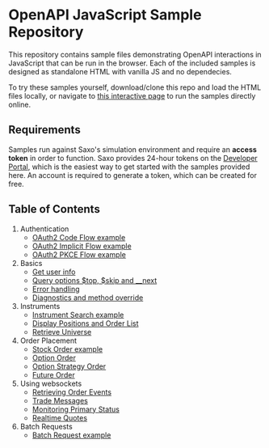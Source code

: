 # OpenAPI JavaScript Sample Repository

This repository contains sample files demonstrating OpenAPI interactions in JavaScript that can be run in the browser. Each of the included samples is designed as standalone HTML with vanilla JS and no dependecies.

To try these samples yourself, download/clone this repo and load the HTML files locally, or navigate to [this interactive page](https://saxobank.github.io/openapi-samples-js/) to run the samples directly online.

## Requirements

Samples run against Saxo's simulation environment and require an **access token** in order to function. Saxo provides 24-hour tokens on the [Developer Portal](https://www.developer.saxo/openapi/token/), which is the easiest way to get started with the samples provided here. An account is required to generate a token, which can be created for free.

## Table of Contents

1. Authentication
    - [OAuth2 Code Flow example](authentication/oauth2-code-flow)
    - [OAuth2 Implicit Flow example](authentication/oauth2-implicit-flow)
    - [OAuth2 PKCE Flow example](authentication/oauth2-pkce-flow)
2. Basics
    - [Get user info](basics/user-info)
    - [Query options $top, $skip and __next](basics/query-options)
    - [Error handling](error-handling)
    - [Diagnostics and method override](basics/diagnostics)
3. Instruments
    - [Instrument Search example](instruments/instrument-search)
    - [Display Positions and Order List](instruments/display-positions-orders)
    - [Retrieve Universe](instruments/instrument-retrieval)
4. Order Placement
    - [Stock Order example](orders/stocks)
    - [Option Order](orders/options)
    - [Option Strategy Order](orders/option-strategies)
    - [Future Order](orders/futures)
5. Using websockets
    - [Retrieving Order Events](websockets/order-events-monitoring)
    - [Trade Messages](websockets/trade-messages)
    - [Monitoring Primary Status](websockets/primary-monitoring)
    - [Realtime Quotes](websockets/realtime-quotes)
6. Batch Requests
    - [Batch Request example](batch-request)
